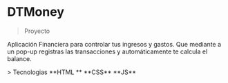 # DTMoney
> Proyecto
<p>Aplicación Financiera para controlar tus ingresos y gastos. 
 Que mediante a un pop-up registras las transacciones y automáticamente te calcula el balance.
 </p>
> Tecnologias
**HTML **
**CSS**
**JS**
